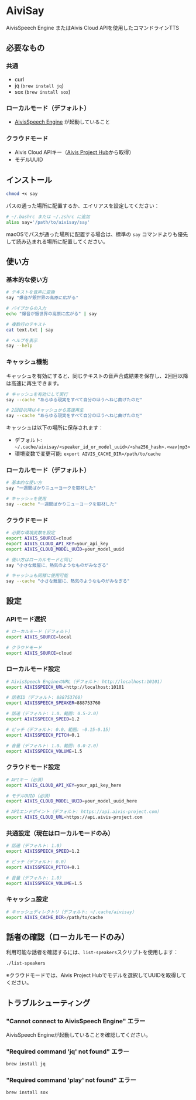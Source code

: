 # AiviSay

AivisSpeech Engine またはAivis Cloud APIを使用したコマンドラインTTS

## 必要なもの

### 共通
- curl
- jq (`brew install jq`)
- sox (`brew install sox`)

### ローカルモード（デフォルト）
- [AivisSpeech Engine](https://github.com/Aivis-Project/AivisSpeech-Engine) が起動していること

### クラウドモード
- Aivis Cloud APIキー（[Aivis Project Hub](https://hub.aivis-project.com/)から取得）
- モデルUUID

## インストール

```bash
chmod +x say
```

パスの通った場所に配置するか、エイリアスを設定してください：

```bash
# ~/.bashrc または ~/.zshrc に追加
alias say='/path/to/aivisay/say'
```

macOSでパスが通った場所に配置する場合は、標準の `say` コマンドよりも優先して読み込まれる場所に配置してください。

## 使い方

### 基本的な使い方

```bash
# テキストを音声に変換
say "爆音が銀世界の高原に広がる"

# パイプからの入力
echo "爆音が銀世界の高原に広がる" | say

# 複数行のテキスト
cat text.txt | say

# ヘルプを表示
say --help
```

### キャッシュ機能

キャッシュを有効にすると、同じテキストの音声合成結果を保存し、2回目以降は高速に再生できます。

```bash
# キャッシュを有効にして実行
say --cache "あらゆる現実をすべて自分のほうへねじ曲げたのだ"

# 2回目以降はキャッシュから高速再生
say --cache "あらゆる現実をすべて自分のほうへねじ曲げたのだ"
```

キャッシュは以下の場所に保存されます：
- デフォルト: `~/.cache/aivisay/<speaker_id_or_model_uuid>/<sha256_hash>.<wav|mp3>`
- 環境変数で変更可能: `export AIVIS_CACHE_DIR=/path/to/cache`

### ローカルモード（デフォルト）

```bash
# 基本的な使い方
say "一週間ばかりニューヨークを取材した"

# キャッシュを使用
say --cache "一週間ばかりニューヨークを取材した"
```

### クラウドモード

```bash
# 必要な環境変数を設定
export AIVIS_SOURCE=cloud
export AIVIS_CLOUD_API_KEY=your_api_key
export AIVIS_CLOUD_MODEL_UUID=your_model_uuid

# 使い方はローカルモードと同じ
say "小さな鰻屋に、熱気のようなものがみなぎる"

# キャッシュも同様に使用可能
say --cache "小さな鰻屋に、熱気のようなものがみなぎる"
```

## 設定

### APIモード選択

```bash
# ローカルモード（デフォルト）
export AIVIS_SOURCE=local

# クラウドモード
export AIVIS_SOURCE=cloud
```

### ローカルモード設定

```bash
# AivisSpeech EngineのURL（デフォルト: http://localhost:10101）
export AIVISSPEECH_URL=http://localhost:10101

# 話者ID（デフォルト: 888753760）
export AIVISSPEECH_SPEAKER=888753760

# 話速（デフォルト: 1.0、範囲: 0.5-2.0）
export AIVISSPEECH_SPEED=1.2

# ピッチ（デフォルト: 0.0、範囲: -0.15-0.15）
export AIVISSPEECH_PITCH=0.1

# 音量（デフォルト: 1.0、範囲: 0.0-2.0）
export AIVISSPEECH_VOLUME=1.5
```

### クラウドモード設定

```bash
# APIキー（必須）
export AIVIS_CLOUD_API_KEY=your_api_key_here

# モデルUUID（必須）
export AIVIS_CLOUD_MODEL_UUID=your_model_uuid_here

# APIエンドポイント（デフォルト: https://api.aivis-project.com）
export AIVIS_CLOUD_URL=https://api.aivis-project.com
```

### 共通設定（現在はローカルモードのみ）

```bash
# 話速（デフォルト: 1.0）
export AIVISSPEECH_SPEED=1.2

# ピッチ（デフォルト: 0.0）
export AIVISSPEECH_PITCH=0.1

# 音量（デフォルト: 1.0）
export AIVISSPEECH_VOLUME=1.5
```

### キャッシュ設定

```bash
# キャッシュディレクトリ（デフォルト: ~/.cache/aivisay）
export AIVIS_CACHE_DIR=/path/to/cache
```

## 話者の確認（ローカルモードのみ）

利用可能な話者を確認するには、`list-speakers`スクリプトを使用します：

```bash
./list-speakers
```

※クラウドモードでは、Aivis Project Hubでモデルを選択してUUIDを取得してください。

## トラブルシューティング

### "Cannot connect to AivisSpeech Engine" エラー

AivisSpeech Engineが起動していることを確認してください。

### "Required command 'jq' not found" エラー

```bash
brew install jq
```

### "Required command 'play' not found" エラー

```bash
brew install sox
```